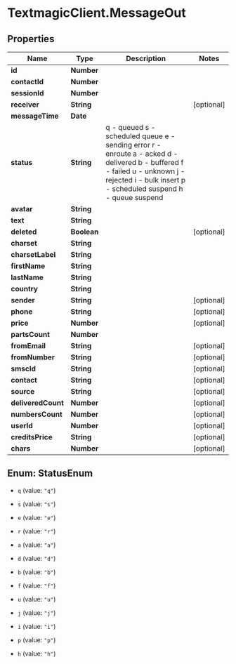 # TextmagicClient.MessageOut

## Properties
Name | Type | Description | Notes
------------ | ------------- | ------------- | -------------
**id** | **Number** |  | 
**contactId** | **Number** |  | 
**sessionId** | **Number** |  | 
**receiver** | **String** |  | [optional] 
**messageTime** | **Date** |  | 
**status** | **String** | q - queued s - scheduled queue e - sending error r - enroute a - acked d - delivered b - buffered f - failed u - unknown j - rejected i - bulk insert p - scheduled suspend h - queue suspend | 
**avatar** | **String** |  | 
**text** | **String** |  | 
**deleted** | **Boolean** |  | [optional] 
**charset** | **String** |  | 
**charsetLabel** | **String** |  | 
**firstName** | **String** |  | 
**lastName** | **String** |  | 
**country** | **String** |  | 
**sender** | **String** |  | [optional] 
**phone** | **String** |  | [optional] 
**price** | **Number** |  | [optional] 
**partsCount** | **Number** |  | 
**fromEmail** | **String** |  | [optional] 
**fromNumber** | **String** |  | [optional] 
**smscId** | **String** |  | [optional] 
**contact** | **String** |  | [optional] 
**source** | **String** |  | [optional] 
**deliveredCount** | **Number** |  | [optional] 
**numbersCount** | **Number** |  | [optional] 
**userId** | **Number** |  | [optional] 
**creditsPrice** | **String** |  | [optional] 
**chars** | **Number** |  | [optional] 


<a name="StatusEnum"></a>
## Enum: StatusEnum


* `q` (value: `"q"`)

* `s` (value: `"s"`)

* `e` (value: `"e"`)

* `r` (value: `"r"`)

* `a` (value: `"a"`)

* `d` (value: `"d"`)

* `b` (value: `"b"`)

* `f` (value: `"f"`)

* `u` (value: `"u"`)

* `j` (value: `"j"`)

* `i` (value: `"i"`)

* `p` (value: `"p"`)

* `h` (value: `"h"`)




